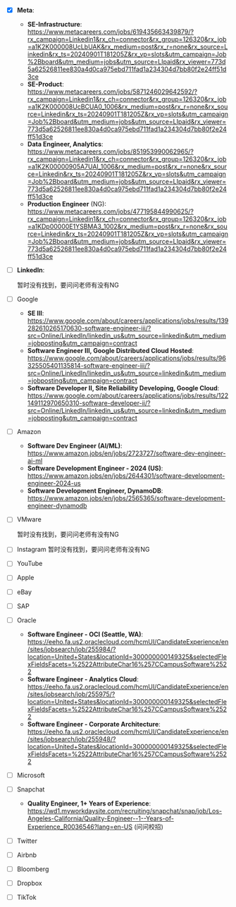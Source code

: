 - [x] **Meta**:
  
  - **SE-Infrastructure**: https://www.metacareers.com/jobs/619435663439879/?rx_campaign=Linkedin1&rx_ch=connector&rx_group=126320&rx_job=a1K2K000008UcLbUAK&rx_medium=post&rx_r=none&rx_source=Linkedin&rx_ts=20240901T181205Z&rx_vp=slots&utm_campaign=Job%2Bboard&utm_medium=jobs&utm_source=LIpaid&rx_viewer=773d5a62526811ee830a4d0ca975ebd711fad1a234304d7bb80f2e24ff51d3ce
  - **SE-Product**: https://www.metacareers.com/jobs/5871246029642592/?rx_campaign=Linkedin1&rx_ch=connector&rx_group=126320&rx_job=a1K2K000008UcBCUA0_1006&rx_medium=post&rx_r=none&rx_source=Linkedin&rx_ts=20240901T181205Z&rx_vp=slots&utm_campaign=Job%2Bboard&utm_medium=jobs&utm_source=LIpaid&rx_viewer=773d5a62526811ee830a4d0ca975ebd711fad1a234304d7bb80f2e24ff51d3ce
  - **Data Engineer, Analytics**: https://www.metacareers.com/jobs/851953990062965/?rx_campaign=Linkedin1&rx_ch=connector&rx_group=126320&rx_job=a1K2K00000905A7UAI_1006&rx_medium=post&rx_r=none&rx_source=Linkedin&rx_ts=20240901T181205Z&rx_vp=slots&utm_campaign=Job%2Bboard&utm_medium=jobs&utm_source=LIpaid&rx_viewer=773d5a62526811ee830a4d0ca975ebd711fad1a234304d7bb80f2e24ff51d3ce
  - **Production Engineer** (NG): https://www.metacareers.com/jobs/477195844990625/?rx_campaign=Linkedin1&rx_ch=connector&rx_group=126320&rx_job=a1KDp00000E1YSBMA3_1002&rx_medium=post&rx_r=none&rx_source=Linkedin&rx_ts=20240901T181205Z&rx_vp=slots&utm_campaign=Job%2Bboard&utm_medium=jobs&utm_source=LIpaid&rx_viewer=773d5a62526811ee830a4d0ca975ebd711fad1a234304d7bb80f2e24ff51d3ce
  
- [ ] **Linkedln**:

  暂时没有找到，要问问老师有没有NG
  
- [ ] Google

  - **SE III**: https://www.google.com/about/careers/applications/jobs/results/139282610265170630-software-engineer-iii/?src=Online/LinkedIn/linkedin_us&utm_source=linkedin&utm_medium=jobposting&utm_campaign=contract
  - **Software Engineer III, Google Distributed Cloud Hosted**: https://www.google.com/about/careers/applications/jobs/results/96325505401135814-software-engineer-iii/?src=Online/LinkedIn/linkedin_us&utm_source=linkedin&utm_medium=jobposting&utm_campaign=contract
  - **Software Developer II, Site Reliability Developing, Google Cloud**: https://www.google.com/about/careers/applications/jobs/results/122149112970650310-software-developer-ii/?src=Online/LinkedIn/linkedin_us&utm_source=linkedin&utm_medium=jobposting&utm_campaign=contract
  
- [ ] Amazon

  - **Software Dev Engineer (AI/ML)**: https://www.amazon.jobs/en/jobs/2723727/software-dev-engineer-ai-ml
  - **Software Development Engineer - 2024 (US)**: https://www.amazon.jobs/en/jobs/2644301/software-development-engineer-2024-us
  - **Software Development Engineer, DynamoDB**: https://www.amazon.jobs/en/jobs/2565365/software-development-engineer-dynamodb

- [ ] VMware

  暂时没有找到，要问问老师有没有NG
  
- [ ] Instagram
  暂时没有找到，要问问老师有没有NG

- [ ] YouTube

- [ ] Apple

- [ ] eBay

- [ ] SAP

- [ ] Oracle

  - **Software Engineer - OCI (Seattle, WA)**: https://eeho.fa.us2.oraclecloud.com/hcmUI/CandidateExperience/en/sites/jobsearch/job/255984/?location=United+States&locationId=300000000149325&selectedFlexFieldsFacets=%2522AttributeChar16%257CCampusSoftware%2522
  - **Software Engineer - Analytics Cloud**: https://eeho.fa.us2.oraclecloud.com/hcmUI/CandidateExperience/en/sites/jobsearch/job/255975/?location=United+States&locationId=300000000149325&selectedFlexFieldsFacets=%2522AttributeChar16%257CCampusSoftware%2522
  - **Software Engineer - Corporate Architecture**: https://eeho.fa.us2.oraclecloud.com/hcmUI/CandidateExperience/en/sites/jobsearch/job/255948/?location=United+States&locationId=300000000149325&selectedFlexFieldsFacets=%2522AttributeChar16%257CCampusSoftware%2522

- [ ] Microsoft

- [ ] Snapchat

  - **Quality Engineer, 1+ Years of Experience**: https://wd1.myworkdaysite.com/recruiting/snapchat/snap/job/Los-Angeles-California/Quality-Engineer--1--Years-of-Experience_R0036546?lang=en-US
    (问问校招)

- [ ] Twitter

- [ ] Airbnb

- [ ] Bloomberg

- [ ] Dropbox

- [ ] TikTok

